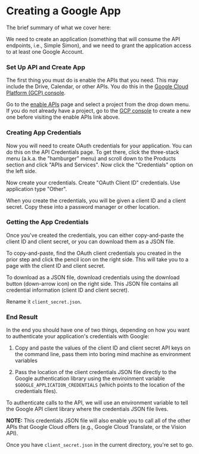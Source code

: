 # Creating a Google App

The brief summary of what we cover here:

We need to create an application (something that will 
consume the API endpoints, i.e., Simple Simon), 
and we need to grant the application access to 
at least one Google Account.

### Set Up API and Create App

The first thing you must do is enable the APIs that you need.
This may include the Drive, Calendar, or other APIs.
You do this in the [Google Cloud Platform (GCP) console](https://console.cloud.google.com/).

Go to the [enable APIs](https://console.developers.google.com/flows/enableapi)
page and select a project from the drop down menu.  If you do not already have
a project, go to the [GCP console](https://console.cloud.google.com/) to create
a new one before visiting the enable APIs link above.

### Creating App Credentials

Now you will need to create OAuth credentials for your application. You can do this
on the API Credentials page. To get there, click the three-stack menu (a.k.a. the 
"hamburger" menu) and scroll down to the Products section and click "APIs and Services".
Now click the "Credentials" option on the left side.

Now create your credentials. Create "OAuth Client ID" credentials.
Use application type "Other".

When you create the credentials, you will be given a client ID and a client secret.
Copy these into a password manager or other location.


### Getting the App Credentials

Once you've created the credentials, you can either copy-and-paste the
client ID and client secret, or you can download them as a JSON file.

To copy-and-paste, find the OAuth client credentials you created in the
prior step and click the pencil icon on the right side. This will take
you to a page with the client ID and client secret.

To download as a JSON file, download credentials using the download button
(down-arrow icon) on the right side. This JSON file contains all credential
information (client ID and client secret).

Rename it `client_secret.json`.

### End Result

In the end you should have one of two things, depending on how you want
to authenticate your application's credentials with Google:

1. Copy and paste the values of the client ID and client secret
    API keys on the command line, pass them into boring mind machine
    as environment variables

2. Pass the location of the client credentials JSON file directly to
    the Google authentication library using the enviroinment variable
    `$GOOGLE_APPLICATION_CREDENTIALS` (which points to the location of
    the credentials files).

To authenticate calls to the API, we will use an environment variable to 
tell the Google API client library where the credentials JSON file lives.

**NOTE:** This credentials JSON file will also enable you to call 
all of the other APIs that Google Cloud offers (e.g., Google Cloud
Translate, or the Vision API).

Once you have `client_secret.json` in the current directory, you're set to go.


